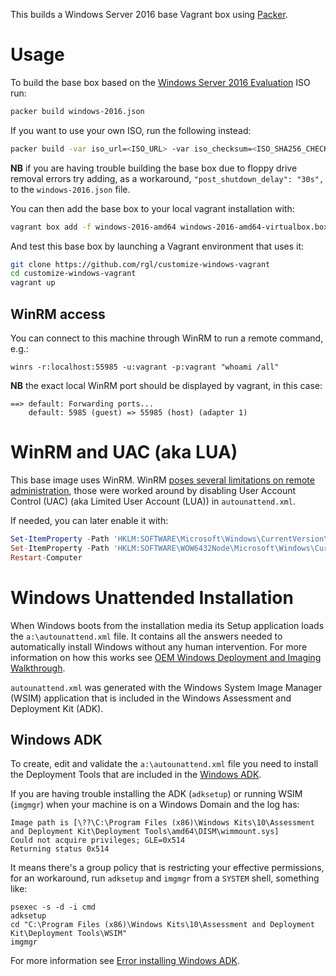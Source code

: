 This builds a Windows Server 2016 base Vagrant box using [Packer](https://www.packer.io/).

# Usage

To build the base box based on the [Windows Server 2016 Evaluation](https://www.microsoft.com/en-us/evalcenter/evaluate-windows-server-2016) ISO run:

```bash
packer build windows-2016.json
```

If you want to use your own ISO, run the following instead:

```bash
packer build -var iso_url=<ISO_URL> -var iso_checksum=<ISO_SHA256_CHECKSUM> windows-2016.json
```

**NB** if you are having trouble building the base box due to floppy drive removal errors try adding, as a
workaround, `"post_shutdown_delay": "30s",` to the `windows-2016.json` file.


You can then add the base box to your local vagrant installation with:

```bash
vagrant box add -f windows-2016-amd64 windows-2016-amd64-virtualbox.box
```

And test this base box by launching a Vagrant environment that uses it:

```bash
git clone https://github.com/rgl/customize-windows-vagrant
cd customize-windows-vagrant
vagrant up
```


## WinRM access

You can connect to this machine through WinRM to run a remote command, e.g.:

```batch
winrs -r:localhost:55985 -u:vagrant -p:vagrant "whoami /all"
```

**NB** the exact local WinRM port should be displayed by vagrant, in this case:

```plain
==> default: Forwarding ports...
    default: 5985 (guest) => 55985 (host) (adapter 1)
```


# WinRM and UAC (aka LUA)

This base image uses WinRM. WinRM [poses several limitations on remote administration](http://www.hurryupandwait.io/blog/safely-running-windows-automation-operations-that-typically-fail-over-winrm-or-powershell-remoting),
those were worked around by disabling User Account Control (UAC) (aka Limited User Account (LUA)) in `autounattend.xml`.

If needed, you can later enable it with:

```powershell
Set-ItemProperty -Path 'HKLM:SOFTWARE\Microsoft\Windows\CurrentVersion\Policies\System' -Name EnableLUA -Value 1
Set-ItemProperty -Path 'HKLM:SOFTWARE\WOW6432Node\Microsoft\Windows\CurrentVersion\Policies\System' -Name EnableLUA -Value 1
Restart-Computer
```


# Windows Unattended Installation

When Windows boots from the installation media its Setup application loads the `a:\autounattend.xml` file.
It contains all the answers needed to automatically install Windows without any human intervention. For
more information on how this works see [OEM Windows Deployment and Imaging Walkthrough](https://technet.microsoft.com/en-us/library/dn621895.aspx).

`autounattend.xml` was generated with the Windows System Image Manager (WSIM) application that is
included in the Windows Assessment and Deployment Kit (ADK).

## Windows ADK

To create, edit and validate the `a:\autounattend.xml` file you need to install the Deployment Tools that
are included in the [Windows ADK](https://developer.microsoft.com/en-us/windows/hardware/windows-assessment-deployment-kit).

If you are having trouble installing the ADK (`adksetup`) or running WSIM (`imgmgr`) when your
machine is on a Windows Domain and the log has:

```plain
Image path is [\??\C:\Program Files (x86)\Windows Kits\10\Assessment and Deployment Kit\Deployment Tools\amd64\DISM\wimmount.sys]
Could not acquire privileges; GLE=0x514
Returning status 0x514
```

It means there's a group policy that is restricting your effective permissions, for an workaround,
run `adksetup` and `imgmgr` from a `SYSTEM` shell, something like:

```batch
psexec -s -d -i cmd
adksetup
cd "C:\Program Files (x86)\Windows Kits\10\Assessment and Deployment Kit\Deployment Tools\WSIM"
imgmgr
```

For more information see [Error installing Windows ADK](http://blogs.catapultsystems.com/chsimmons/archive/2015/08/17/error-installing-windows-adk/).
